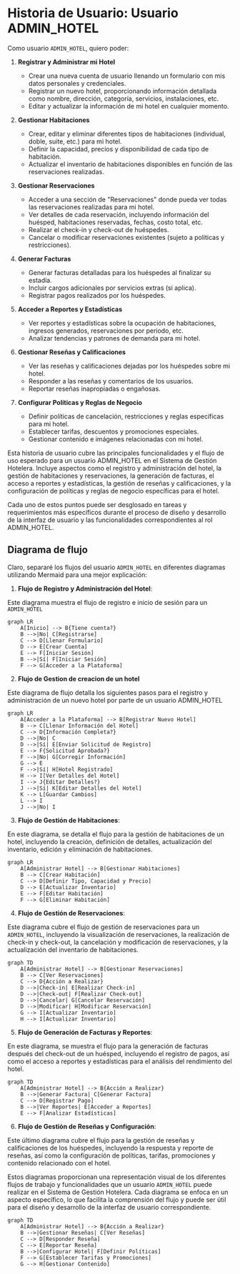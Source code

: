 # Historia de Usuario: Usuario ADMIN_HOTEL

Como usuario `ADMIN_HOTEL`, quiero poder:

1. **Registrar y Administrar mi Hotel**
   - Crear una nueva cuenta de usuario llenando un formulario con mis datos personales y credenciales.
   - Registrar un nuevo hotel, proporcionando información detallada como nombre, dirección, categoría, servicios, instalaciones, etc.
   - Editar y actualizar la información de mi hotel en cualquier momento.

2. **Gestionar Habitaciones**
   - Crear, editar y eliminar diferentes tipos de habitaciones (individual, doble, suite, etc.) para mi hotel.
   - Definir la capacidad, precios y disponibilidad de cada tipo de habitación.
   - Actualizar el inventario de habitaciones disponibles en función de las reservaciones realizadas.

3. **Gestionar Reservaciones**
   - Acceder a una sección de "Reservaciones" donde pueda ver todas las reservaciones realizadas para mi hotel.
   - Ver detalles de cada reservación, incluyendo información del huésped, habitaciones reservadas, fechas, costo total, etc.
   - Realizar el check-in y check-out de huéspedes.
   - Cancelar o modificar reservaciones existentes (sujeto a políticas y restricciones).

4. **Generar Facturas**
   - Generar facturas detalladas para los huéspedes al finalizar su estadía.
   - Incluir cargos adicionales por servicios extras (si aplica).
   - Registrar pagos realizados por los huéspedes.

5. **Acceder a Reportes y Estadísticas**
   - Ver reportes y estadísticas sobre la ocupación de habitaciones, ingresos generados, reservaciones por periodo, etc.
   - Analizar tendencias y patrones de demanda para mi hotel.

6. **Gestionar Reseñas y Calificaciones**
   - Ver las reseñas y calificaciones dejadas por los huéspedes sobre mi hotel.
   - Responder a las reseñas y comentarios de los usuarios.
   - Reportar reseñas inapropiadas o engañosas.

7. **Configurar Políticas y Reglas de Negocio**
   - Definir políticas de cancelación, restricciones y reglas específicas para mi hotel.
   - Establecer tarifas, descuentos y promociones especiales.
   - Gestionar contenido e imágenes relacionadas con mi hotel.

Esta historia de usuario cubre las principales funcionalidades y el flujo de uso esperado para un usuario ADMIN_HOTEL en el Sistema de Gestión Hotelera. Incluye aspectos como el registro y administración del hotel, la gestión de habitaciones y reservaciones, la generación de facturas, el acceso a reportes y estadísticas, la gestión de reseñas y calificaciones, y la configuración de políticas y reglas de negocio específicas para el hotel.

Cada uno de estos puntos puede ser desglosado en tareas y requerimientos más específicos durante el proceso de diseño y desarrollo de la interfaz de usuario y las funcionalidades correspondientes al rol ADMIN_HOTEL.

## Diagrama de flujo

Claro, separaré los flujos del usuario `ADMIN_HOTEL` en diferentes diagramas utilizando Mermaid para una mejor explicación:

1. **Flujo de Registro y Administración del Hotel**:

Este diagrama muestra el flujo de registro e inicio de sesión para un `ADMIN_HOTEL`

```mermaid
graph LR
    A[Inicio] --> B{Tiene cuenta?}
    B -->|No| C[Registrarse]
    C --> D[Llenar Formulario]
    D --> E[Crear Cuenta]
    E --> F[Iniciar Sesión]
    B -->|Sí| F[Iniciar Sesión]
    F --> G[Acceder a la Plataforma]
```

2. **Flujo de Gestion de creacion de un hotel**

Este diagrama de flujo detalla los siguientes pasos para el registro y administración de un nuevo hotel por parte de un usuario ADMIN_HOTEL

```mermaid
graph LR
    A[Acceder a la Plataforma] --> B[Registrar Nuevo Hotel]
    B --> C[Llenar Información del Hotel]
    C --> D{Información Completa?}
    D -->|No| C
    D -->|Sí| E[Enviar Solicitud de Registro]
    E --> F{Solicitud Aprobada?}
    F -->|No| G[Corregir Información]
    G --> E
    F -->|Sí| H[Hotel Registrado]
    H --> I[Ver Detalles del Hotel]
    I --> J{Editar Detalles?}
    J -->|Sí| K[Editar Detalles del Hotel]
    K --> L[Guardar Cambios]
    L --> I
    J -->|No| I
```

3. **Flujo de Gestión de Habitaciones**:

En este diagrama, se detalla el flujo para la gestión de habitaciones de un hotel, incluyendo la creación, definición de detalles, actualización del inventario, edición y eliminación de habitaciones.

```mermaid
graph LR
    A[Administrar Hotel] --> B[Gestionar Habitaciones]
    B --> C[Crear Habitación]
    C --> D[Definir Tipo, Capacidad y Precio]
    D --> E[Actualizar Inventario]
    E --> F[Editar Habitación]
    F --> G[Eliminar Habitación]
```

4. **Flujo de Gestión de Reservaciones**:

Este diagrama cubre el flujo de gestión de reservaciones para un `ADMIN_HOTEL`, incluyendo la visualización de reservaciones, la realización de check-in y check-out, la cancelación y modificación de reservaciones, y la actualización del inventario de habitaciones.

```mermaid
graph TD
    A[Administrar Hotel] --> B[Gestionar Reservaciones]
    B --> C[Ver Reservaciones]
    C --> D{Acción a Realizar}
    D -->|Check-in| E[Realizar Check-in]
    D -->|Check-out| F[Realizar Check-out]
    D -->|Cancelar| G[Cancelar Reservación]
    D -->|Modificar| H[Modificar Reservación]
    G --> I[Actualizar Inventario]
    H --> I[Actualizar Inventario]
```

5. **Flujo de Generación de Facturas y Reportes**:

En este diagrama, se muestra el flujo para la generación de facturas después del check-out de un huésped, incluyendo el registro de pagos, así como el acceso a reportes y estadísticas para el análisis del rendimiento del hotel.

```mermaid
graph TD
    A[Administrar Hotel] --> B{Acción a Realizar}
    B -->|Generar Factura| C[Generar Factura]
    C --> D[Registrar Pago]
    B -->|Ver Reportes| E[Acceder a Reportes]
    E --> F[Analizar Estadísticas]
```

6. **Flujo de Gestión de Reseñas y Configuración**:

Este último diagrama cubre el flujo para la gestión de reseñas y calificaciones de los huéspedes, incluyendo la respuesta y reporte de reseñas, así como la configuración de políticas, tarifas, promociones y contenido relacionado con el hotel.

Estos diagramas proporcionan una representación visual de los diferentes flujos de trabajo y funcionalidades que un usuario `ADMIN_HOTEL` puede realizar en el Sistema de Gestión Hotelera. Cada diagrama se enfoca en un aspecto específico, lo que facilita la comprensión del flujo y puede ser útil para el diseño y desarrollo de la interfaz de usuario correspondiente.

```mermaid
graph TD
    A[Administrar Hotel] --> B{Acción a Realizar}
    B -->|Gestionar Reseñas| C[Ver Reseñas]
    C --> D[Responder Reseña]
    C --> E[Reportar Reseña]
    B -->|Configurar Hotel| F[Definir Políticas]
    F --> G[Establecer Tarifas y Promociones]
    G --> H[Gestionar Contenido]
```
